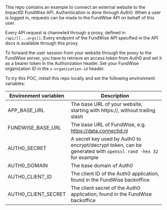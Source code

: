 This repo contains an example to connect an external website to the ImpactID FundWise API. Authentication is done through Auth0. When a user is logged in, requests can be made to the FundWise API on behalf of this user. 

Every API request is channeled through a proxy, defined in `/api/[[...args]]`. Every endpoint of the FundWise API specified in the API docs is available through this proxy. 

To forward the user session from your website through the proxy to the FundWise server, you have to retrieve an access token from Auth0 and set it as a bearer token in the Authorization header. Set your FundWise organization ID in the `x-organization-id` header.

To try this POC, install this repo locally and set the following environment variables:

| Environment variablen | Description                                                                                                   |
| --------------------- | ------------------------------------------------------------------------------------------------------------- |
| APP_BASE_URL          | The base URL of your website, starting with https://, without trailing slash                                  |
| FUNDWISE_BASE_URL     | The base URL of FundWise, e.g. https://data.connectid.nl                                                      |
| AUTH0_SECRET          | A secret key used by Auth0 to encrypt/decrypt token, can be generated with `openssl rand -hex 32` for example |
| AUTH0_DOMAIN          | The base domain of Auth0                                                                                      |
| AUTH0_CLIENT_ID       | The client ID of the Auth0 application, found in the FundWise backoffice                                      |
| AUTH0_CLIENT_SECRET   | The client secret of the Auth0 application, found in the FundWise backoffice                                  |